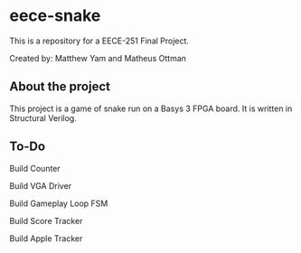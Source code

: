 # eece-snake
This is a repository for a EECE-251 Final Project.

Created by: Matthew Yam and Matheus Ottman

About the project
--
This project is a game of snake run on a Basys 3 FPGA board.
It is written in Structural Verilog.

To-Do
--
Build Counter

Build VGA Driver

Build Gameplay Loop FSM

Build Score Tracker

Build Apple Tracker
